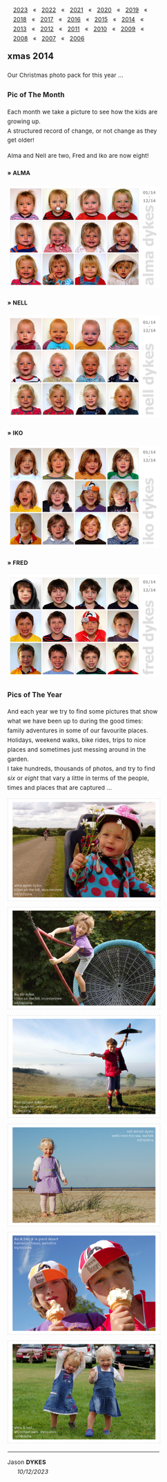 <head><title> xmas 2014 </title></head>

<link rel="stylesheet" type="text/css" href="https://jsndyks.github.io/web/css/pages.css"/>

<style>
  ul {list-style-type: "» "; margin-left:-1em}
  li {padding-top:0.25em;padding-bottom:0.25em;}
  .oneCol {padding-left:15%;padding-right:15%; font-size:95%; letter-spacing: +0.25px; line-height:1.65 }
  .crash {font-weight:bold; font-size:100%}
  .crash .caps {font-weight:bold; font-size:90%; font-variant-caps: all-caps}
  .indent {font-style:normal}
  .navBar {float:right; padding-left:1em; text-align"right; markdown:1}
</style>

<div class="oneCol" width="67%" markdown="1">

<div class='navBar' markdown="1">

[2023](../2023) &nbsp;&nbsp;&laquo;&nbsp;&nbsp; [2022](../2022) &nbsp;&nbsp;&laquo;&nbsp;&nbsp; [2021](../2021) &nbsp;&nbsp;&laquo;&nbsp;&nbsp; [2020](../2020) &nbsp;&nbsp;&laquo;&nbsp;&nbsp; [2019](../2019) &nbsp;&nbsp;&laquo;&nbsp;&nbsp; [2018](../2018) &nbsp;&nbsp;&laquo;&nbsp;&nbsp; [2017](../2017) &nbsp;&nbsp;&laquo;&nbsp;&nbsp; [2016](../2016) &nbsp;&nbsp;&laquo;&nbsp;&nbsp; [2015](../2015) &nbsp;&nbsp;&laquo;&nbsp;&nbsp; [2014](../2014) &nbsp;&nbsp;&laquo;&nbsp;&nbsp; [2013](../2013) &nbsp;&nbsp;&laquo;&nbsp;&nbsp; [2012](../2012) &nbsp;&nbsp;&laquo;&nbsp;&nbsp; [2011](../2011) &nbsp;&nbsp;&laquo;&nbsp;&nbsp; [2010](../2010) &nbsp;&nbsp;&laquo;&nbsp;&nbsp; [2009](../2009) &nbsp;&nbsp;&laquo;&nbsp;&nbsp; [2008](../2008) &nbsp;&nbsp;&laquo;&nbsp;&nbsp; [2007](../2007) &nbsp;&nbsp;&laquo;&nbsp;&nbsp; [2006](../2006) 
</div>

## xmas 2014

Our Christmas photo pack for this year ...

### Pic of The Month

Each month we take a picture to see how the kids are growing up.<br/>
A structured record of change, or not change as they get older!

Alma and Nell are two, Fred and Iko are now eight!

#### &raquo; ALMA

<div class="topTitle" width="80%" style="margin-top:0.5em; margin-bottom:0.5em">
<a href="./alma14-3600x2400.jpg"><img src="alma14-3600x2400.jpg" style="border:none"/></a>
</div>

#### &raquo; NELL

<div class="topTitle" width="80%" style="margin-top:0.5em; margin-bottom:0.5em">
<a href="./nell14-3600x2400.jpg"><img src="nell14-3600x2400.jpg" style="border:none"/></a>
</div>

#### &raquo; IKO

<div class="topTitle" width="80%" style="margin-top:0.5em; margin-bottom:0.5em">
<a href="./iko14-3600x2400.jpg"><img src="iko14-3600x2400.jpg" style="border:none"/></a>
</div>

#### &raquo; FRED

<div class="topTitle" width="80%" style="margin-top:0.5em; margin-bottom:0.5em">
<a href="./fred14-3600x2400.jpg"><img src="fred14-3600x2400.jpg" style="border:none"/></a>
</div>

### Pics of The Year

And each year we try to find some pictures that show what we have been up to during the good times: family adventures in some of our favourite places.<br/>Holidays, weekend walks, bike rides, trips to nice places and sometimes just messing around in the garden.<br/>
I take hundreds, thousands of photos, and try to find _six_ or _eight_ that vary a little in terms of the people, times and places that are captured ...

<div class="topTitle" width="80%" style="margin-top:0.5em; margin-bottom:0.5em">
<a href="xmas2014.alma.jpg"><img src="xmas2014.alma.jpg" style="border:dashed #e0e0e0 1px"/></a>
</div>

<div class="topTitle" width="80%" style="margin-top:0.5em; margin-bottom:0.5em">
<a href="xmas2014.iko.jpg"><img src="xmas2014.iko.jpg" style="border:dashed #e0e0e0 1px"/></a>
</div>

<div class="topTitle" width="80%" style="margin-top:0.5em; margin-bottom:0.5em">
<a href="xmas2014.fred.jpg"><img src="xmas2014.fred.jpg" style="border:dashed #e0e0e0 1px"/></a>
</div>

<div class="topTitle" width="80%" style="margin-top:0.5em; margin-bottom:0.5em">
<a href="xmas2014.nell.jpg"><img src="xmas2014.nell.jpg" style="border:dashed #e0e0e0 1px"/></a>
</div>

<div class="topTitle" width="80%" style="margin-top:0.5em; margin-bottom:0.5em">
<a href="xmas2014.pairs.if.jpg"><img src="xmas2014.pairs.if.jpg" style="border:dashed #e0e0e0 1px"/></a>
</div>

<div class="topTitle" width="80%" style="margin-top:0.5em; margin-bottom:0.5em">
<a href="xmas2014.pairs.an.jpg"><img src="xmas2014.pairs.an.jpg" style="border:dashed #e0e0e0 1px"/></a>
</div>


---

<div class="jdSig" markdown="1">

Jason **DYKES**<br/>
<span style="padding-left:0.5em">&nbsp;&nbsp;&nbsp;&nbsp;_10/12/2023_<br/></span>
<!--- <br/>🐁 --->
<!--- update --->

</div>
